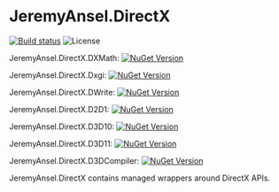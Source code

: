 # JeremyAnsel.DirectX

[![Build status](https://ci.appveyor.com/api/projects/status/yfmo38px022n20ux/branch/master?svg=true)](https://ci.appveyor.com/project/JeremyAnsel/jeremyansel-directx/branch/master)
![License](https://img.shields.io/github/license/JeremyAnsel/JeremyAnsel.DirectX)

JeremyAnsel.DirectX.DXMath:
[![NuGet Version](https://buildstats.info/nuget/JeremyAnsel.DirectX.DXMath)](https://www.nuget.org/packages/JeremyAnsel.DirectX.DXMath)

JeremyAnsel.DirectX.Dxgi:
[![NuGet Version](https://buildstats.info/nuget/JeremyAnsel.DirectX.Dxgi)](https://www.nuget.org/packages/JeremyAnsel.DirectX.Dxgi)

JeremyAnsel.DirectX.DWrite:
[![NuGet Version](https://buildstats.info/nuget/JeremyAnsel.DirectX.DWrite)](https://www.nuget.org/packages/JeremyAnsel.DirectX.DWrite)

JeremyAnsel.DirectX.D2D1:
[![NuGet Version](https://buildstats.info/nuget/JeremyAnsel.DirectX.D2D1)](https://www.nuget.org/packages/JeremyAnsel.DirectX.D2D1)

JeremyAnsel.DirectX.D3D10:
[![NuGet Version](https://buildstats.info/nuget/JeremyAnsel.DirectX.D3D10)](https://www.nuget.org/packages/JeremyAnsel.DirectX.D3D10)

JeremyAnsel.DirectX.D3D11:
[![NuGet Version](https://buildstats.info/nuget/JeremyAnsel.DirectX.D3D11)](https://www.nuget.org/packages/JeremyAnsel.DirectX.D3D11)

JeremyAnsel.DirectX.D3DCompiler:
[![NuGet Version](https://buildstats.info/nuget/JeremyAnsel.DirectX.D3DCompiler)](https://www.nuget.org/packages/JeremyAnsel.DirectX.D3DCompiler)

JeremyAnsel.DirectX contains managed wrappers around DirectX APIs.
